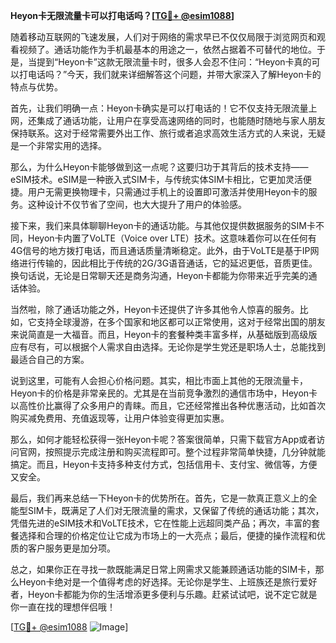 **Heyon卡无限流量卡可以打电话吗？[[TG💪+ @esim1088](https://t.me/s/esim1088)]**

随着移动互联网的飞速发展，人们对于网络的需求早已不仅仅局限于浏览网页和观看视频了。通话功能作为手机最基本的用途之一，依然占据着不可替代的地位。于是，当提到“Heyon卡”这款无限流量卡时，很多人会忍不住问：“Heyon卡真的可以打电话吗？”今天，我们就来详细解答这个问题，并带大家深入了解Heyon卡的特点与优势。

首先，让我们明确一点：Heyon卡确实是可以打电话的！它不仅支持无限流量上网，还集成了通话功能，让用户在享受高速网络的同时，也能随时随地与家人朋友保持联系。这对于经常需要外出工作、旅行或者追求高效生活方式的人来说，无疑是一个非常实用的选择。

那么，为什么Heyon卡能够做到这一点呢？这要归功于其背后的技术支持——eSIM技术。eSIM是一种嵌入式SIM卡，与传统实体SIM卡相比，它更加灵活便捷。用户无需更换物理卡，只需通过手机上的设置即可激活并使用Heyon卡的服务。这种设计不仅节省了空间，也大大提升了用户的体验感。

接下来，我们来具体聊聊Heyon卡的通话功能。与其他仅提供数据服务的SIM卡不同，Heyon卡内置了VoLTE（Voice over LTE）技术。这意味着你可以在任何有4G信号的地方拨打电话，而且通话质量清晰稳定。此外，由于VoLTE是基于IP网络进行传输的，因此相比于传统的2G/3G语音通话，它的延迟更低，音质更佳。换句话说，无论是日常聊天还是商务沟通，Heyon卡都能为你带来近乎完美的通话体验。

当然啦，除了通话功能之外，Heyon卡还提供了许多其他令人惊喜的服务。比如，它支持全球漫游，在多个国家和地区都可以正常使用，这对于经常出国的朋友来说简直是一大福音。而且，Heyon卡的套餐种类丰富多样，从基础版到高级版应有尽有，可以根据个人需求自由选择。无论你是学生党还是职场人士，总能找到最适合自己的方案。

说到这里，可能有人会担心价格问题。其实，相比市面上其他的无限流量卡，Heyon卡的价格是非常亲民的。尤其是在当前竞争激烈的通信市场中，Heyon卡以高性价比赢得了众多用户的青睐。而且，它还经常推出各种优惠活动，比如首次购买减免费用、充值返现等，让用户体验变得更加实惠。

那么，如何才能轻松获得一张Heyon卡呢？答案很简单，只需下载官方App或者访问官网，按照提示完成注册和购买流程即可。整个过程非常简单快捷，几分钟就能搞定。而且，Heyon卡支持多种支付方式，包括信用卡、支付宝、微信等，方便又安全。

最后，我们再来总结一下Heyon卡的优势所在。首先，它是一款真正意义上的全能型SIM卡，既满足了人们对无限流量的需求，又保留了传统的通话功能；其次，凭借先进的eSIM技术和VoLTE技术，它在性能上远超同类产品；再次，丰富的套餐选择和合理的价格定位让它成为市场上的一大亮点；最后，便捷的操作流程和优质的客户服务更是加分项。

总之，如果你正在寻找一款既能满足日常上网需求又能兼顾通话功能的SIM卡，那么Heyon卡绝对是一个值得考虑的好选择。无论你是学生、上班族还是旅行爱好者，Heyon卡都能为你的生活增添更多便利与乐趣。赶紧试试吧，说不定它就是你一直在找的理想伴侣哦！

[[TG💪+ @esim1088](https://t.me/s/esim1088) ![Image](https://i.postimg.cc/4NQfJmqS/Snipaste-2025-05-13-00-14-12.png)]